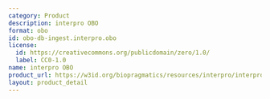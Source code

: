 ```yaml
---
category: Product
description: interpro OBO
format: obo
id: obo-db-ingest.interpro.obo
license:
  id: https://creativecommons.org/publicdomain/zero/1.0/
  label: CC0-1.0
name: interpro OBO
product_url: https://w3id.org/biopragmatics/resources/interpro/interpro.obo
layout: product_detail
---
```

